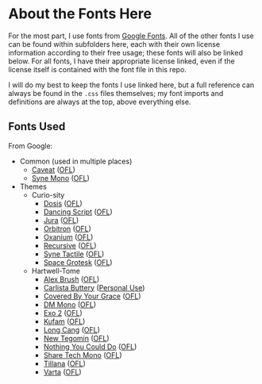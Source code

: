 # About the Fonts Here

For the most part, I use fonts from [Google Fonts](https://fonts.google.com). All of the other fonts I use can be found within subfolders here, each with their own license information according to their free usage; these fonts will also be linked below. For all fonts, I have their appropriate license linked, even if the license itself is contained with the font file in this repo.

I will do my best to keep the fonts I use linked here, but a full reference can always be found in the `.css` files themselves; my font imports and definitions are always at the top, above everything else.

## Fonts Used

From Google:

- Common (used in multiple places)
  - [Caveat](https://fonts.google.com/specimen/Caveat?preview.text_type=custom) ([OFL](ofl))
  - [Syne Mono](https://fonts.google.com/specimen/Syne+Mono?preview.text_type=custom) ([OFL](ofl))
- Themes
  - Curio-sity
    - [Dosis](https://fonts.google.com/specimen/Dosis?preview.text_type=custom) ([OFL](ofl))
    - [Dancing Script](https://fonts.google.com/specimen/Dancing+Script?preview.text_type=custom) ([OFL](ofl))
    - [Jura](https://fonts.google.com/specimen/Jura?preview.text_type=custom) ([OFL](ofl))
    - [Orbitron](https://fonts.google.com/specimen/Orbitron?preview.text_type=custom) ([OFL](ofl))
    - [Oxanium](https://fonts.google.com/specimen/Oxanium?preview.text_type=custom) ([OFL](ofl))
    - [Recursive](https://fonts.google.com/specimen/Recursive?preview.text_type=custom) ([OFL](ofl))
    - [Syne Tactile](https://fonts.google.com/specimen/Syne+Tactile?preview.text_type=custom) ([OFL](ofl))
    - [Space Grotesk](https://fonts.google.com/specimen/Space+Grotesk?preview.text_type=custom) ([OFL](ofl))
  - Hartwell-Tome
    - [Alex Brush](https://fonts.google.com/specimen/Alex+Brush?preview.text_type=custom) ([OFL](ofl))
    - [Carlista Buttery](https://www.dafont.com/carlista-buttery.font) ([Personal Use](./carlista-buttery/License.txt))
    - [Covered By Your Grace](https://fonts.google.com/specimen/Covered+By+Your+Grace?preview.text_type=custom) ([OFL](ofl))
    - [DM Mono](https://fonts.google.com/specimen/DM+Mono?preview.text_type=custom) ([OFL](ofl))
    - [Exo 2](https://fonts.google.com/specimen/Exo+2?preview.text_type=custom) ([OFL](ofl))
    - [Kufam](https://fonts.google.com/specimen/Kufam?preview.text_type=custom) ([OFL](ofl))
    - [Long Cang](https://fonts.google.com/specimen/Long+Cang?preview.text_type=custom) ([OFL](ofl))
    - [New Tegomin](https://fonts.google.com/specimen/New+Tegomin?preview.text_type=custom) ([OFL](ofl))
    - [Nothing You Could Do](https://fonts.google.com/specimen/Nothing+You+Could+Do?preview.text_type=custom) ([OFL](ofl))
    - [Share Tech Mono](https://fonts.google.com/specimen/Share+Tech+Mono?preview.text_type=custom) ([OFL](ofl))
    - [Tillana](https://fonts.google.com/specimen/Tillana?preview.text_type=custom) ([OFL](ofl))
    - [Varta](https://fonts.google.com/specimen/Varta?preview.text_type=custom) ([OFL](ofl))

[ofl]: https://scripts.sil.org/cms/scripts/page.php?site_id=nrsi&id=OFL
